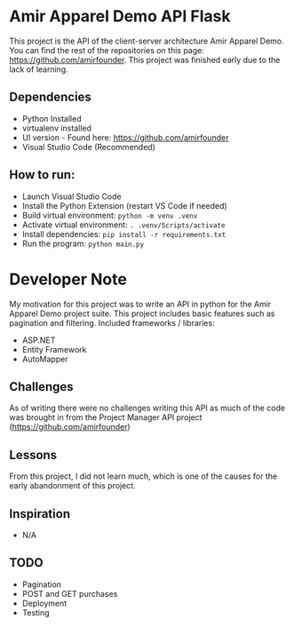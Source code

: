 # Amir Apparel Demo API Flask

This project is the API of the client-server architecture Amir Apparel Demo. You can find the rest of the repositories on this page: https://github.com/amirfounder.
This project was finished early due to the lack of learning.

## Dependencies

- Python Installed
- virtualenv installed
- UI version - Found here: https://github.com/amirfounder
- Visual Studio Code (Recommended)

## How to run:

- Launch Visual Studio Code
- Install the Python Extension (restart VS Code if needed)
- Build virtual environment: `python -m venv .venv`
- Activate virtual environment: `. .venv/Scripts/activate`
- Install dependencies: `pip install -r requirements.txt`
- Run the program: `python main.py`

# Developer Note

My motivation for this project was to write an API in python for the Amir Apparel Demo project suite.
This project includes basic features such as pagination and filtering. Included frameworks / libraries:

- ASP.NET
- Entity Framework
- AutoMapper

## Challenges

As of writing there were no challenges writing this API as much of the code was brought in from the Project Manager API project (https://github.com/amirfounder)

## Lessons

From this project, I did not learn much, which is one of the causes for the early abandonment of this project.

## Inspiration

- N/A

## TODO

- Pagination
- POST and GET purchases
- Deployment
- Testing
